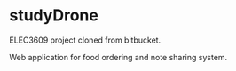 studyDrone
==========

ELEC3609 project cloned from bitbucket.

Web application for food ordering and note sharing system.
